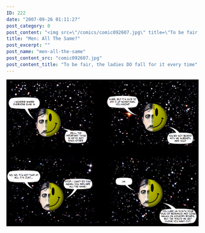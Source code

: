 ```yaml
---
ID: 222
date: "2007-09-26 01:11:27"
post_category: 0
post_content: "<img src=\"/comics/comic092607.jpg\" title=\"To be fair, the ladies DO fall for it every time\" />"
title: "Men: All The Same?"
post_excerpt: ""
post_name: "men-all-the-same"
post_content_src: "comic092607.jpg"
post_content_title: "To be fair, the ladies DO fall for it every time"
---
```



[![To be fair, the ladies DO fall for it every time](/comics-hi-res/comic092607.jpg)](/comics-hi-res/comic092607.jpg)
